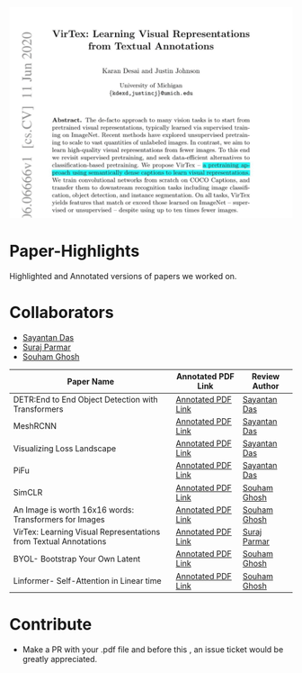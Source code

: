 ![](https://raw.githubusercontent.com/ucalyptus/Paper-Highlights/master/papers.gif)

# Paper-Highlights
Highlighted and Annotated versions of papers we worked on.

# Collaborators
- [Sayantan Das](https://github.com/ucalyptus/)
- [Suraj Parmar](https://github.com/parmarsuraj99/)
- [Souham Ghosh](https://github.com/Sgsouham/)

| Paper Name  | Annotated PDF Link |Review Author |
|---|---|---|
| DETR:End to End Object Detection with Transformers| [Annotated PDF Link](https://ucalyptus.github.io/Paper-Highlights/DETR_up.pdf) | [Sayantan Das](https://github.com/ucalyptus/)|
| MeshRCNN | [Annotated PDF Link](https://ucalyptus.github.io/Paper-Highlights/MESHRCNN_up.pdf) | [Sayantan Das](https://github.com/ucalyptus/)|
| Visualizing Loss Landscape| [Annotated PDF Link](https://ucalyptus.github.io/Paper-Highlights/Visualizing%20Loss%20Landscape_up.pdf) | [Sayantan Das](https://github.com/ucalyptus/)|
| PiFu| [Annotated PDF Link](https://ucalyptus.github.io/Paper-Highlights/pifu_up.pdf) | [Sayantan Das](https://github.com/ucalyptus/)|
|SimCLR| [Annotated PDF Link](https://ucalyptus.github.io/Paper-Highlights/simclr.pdf) | [Souham Ghosh](https://github.com/Sgsouham/)|
|An Image is worth 16x16 words: Transformers for Images| [Annotated PDF Link](https://ucalyptus.github.io/Paper-Highlights/an_image_is_worth_16x16_words_transformers_for_image_recognition_at_scale-pages-deleted.pdf) | [Souham Ghosh](https://github.com/Sgsouham/)|
| VirTex: Learning Visual Representations from Textual Annotations | [Annotated PDF Link](https://ucalyptus.github.io/Paper-Highlights/VirTex_annotated.pdf) | [Suraj Parmar](https://github.com/parmarsuraj99/)|
 |BYOL- Bootstrap Your Own Latent| [Annotated PDF Link](https://ucalyptus.github.io/Paper-Highlights/BYOL.pdf)| [Souham Ghosh](https://github.com/Sgsouham/)|
 |Linformer- Self-Attention in Linear time| [Annotated PDF Link](https://ucalyptus.github.io/Paper-Highlights/linformer.pdf)| [Souham Ghosh](https://github.com/Sgsouham/)|



# Contribute
- Make a PR with your .pdf file and before this , an issue ticket would be greatly appreciated.


